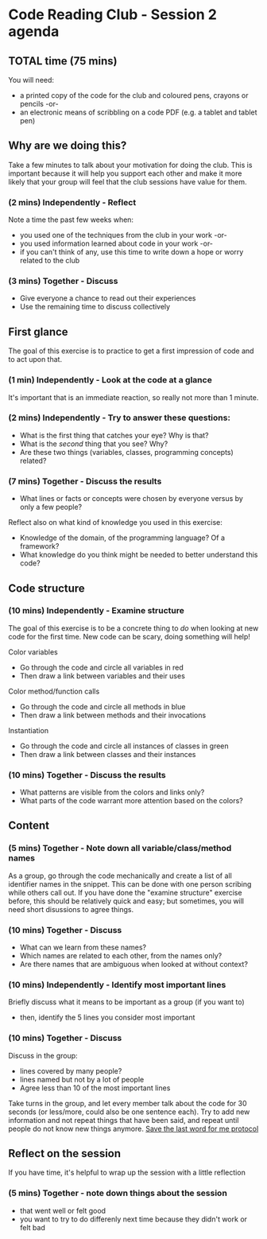 # Code Reading Club - Session 2 agenda

## TOTAL time (75 mins)

You will need:

- a printed copy of the code for the club and coloured pens, crayons or pencils
-or- 
- an electronic means of scribbling on a code PDF (e.g. a tablet and tablet pen)

## Why are we doing this?

Take a few minutes to talk about your motivation for doing the club. This is important because it will help you support each other and make it more likely that your group will feel that the club sessions have value for them.

### (2 mins) Independently - Reflect

Note a time the past few weeks when:
* you used one of the techniques from the club in your work
-or-
* you used information learned about code in your work
-or-
* if you can't think of any, use this time to write down a hope or worry related to the club


### (3 mins) Together - Discuss

* Give everyone a chance to read out their experiences
* Use the remaining time to discuss collectively

## First glance

The goal of this exercise is to practice to get a first impression of code and to act upon that.

### (1 min) Independently - Look at the code at a glance

It's important that is an immediate reaction, so really not more than 1 minute.

### (2 mins) Independently - Try to answer these questions:

* What is the first thing that catches your eye? Why is that?
* What is the *second* thing that you see? Why?
* Are these two things (variables, classes, programming concepts) related?


### (7 mins) Together - Discuss the results

* What lines or facts or concepts were chosen by everyone versus by only a few people?

Reflect also on what kind of knowledge you used in this exercise:

* Knowledge of the domain, of the programming language? Of a framework?
* What knowledge do you think might be needed to better understand this code?

## Code structure

### (10 mins) Independently - Examine structure
The goal of this exercise is to be a concrete thing to *do* when looking at new code for the first time. New code can be scary, doing something will help!

Color variables
* Go through the code and circle all variables in red
* Then draw a link between variables and their uses

Color method/function calls
* Go through the code and circle all methods in blue 
* Then draw a link between methods and their invocations

Instantiation 
* Go through the code and circle all instances of classes in green 
* Then draw a link between classes and their instances

### (10 mins) Together - Discuss the results

* What patterns are visible from the colors and links only?
* What parts of the code warrant more attention based on the colors?

## Content

### (5 mins) Together - Note down all variable/class/method names

As a group, go through the code mechanically and create a list of all identifier names in the snippet. This can be done with one person scribing while others call out. If you have done the "examine structure" exercise before, this should be relatively quick and easy; but sometimes, you will need short disussions to agree things.

### (10 mins) Together - Discuss

* What can we learn from these names?
* Which names are related to each other, from the names only?
* Are there names that are ambiguous when looked at without context?

### (10 mins) Independently - Identify most important lines

Briefly discuss what it means to be important as a group (if you want to)

* then, identify the 5 lines you consider most important

### (10 mins) Together - Discuss

Discuss in the group:
* lines covered by many people?
* lines named but not by a lot of people
* Agree less than 10 of the most important lines

Take turns in the group, and let every member talk about the code for 30 seconds (or less/more, could also be one sentence each). Try to add new information and not repeat things that have been said, and repeat until people do not know new things anymore.
[Save the last word for me protocol](https://lead.nwp.org/knowledgebase/save-the-last-word-for-me-protocol/)

## Reflect on the session
If you have time, it's helpful to wrap up the session with a little reflection

### (5 mins) Together - note down things about the session

* that went well or felt good
* you want to try to do differenly next time because they didn't work or felt bad
